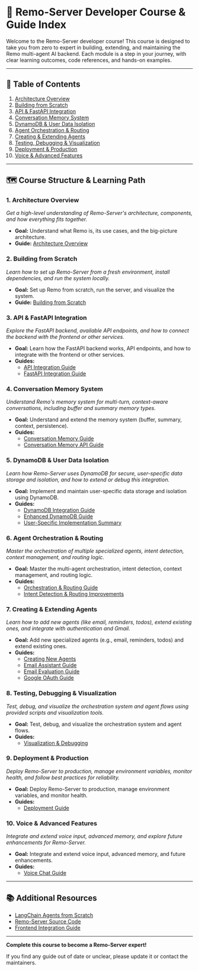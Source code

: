 # 🚀 Remo-Server Developer Course & Guide Index

Welcome to the Remo-Server developer course! This course is designed to take you from zero to expert in building, extending, and maintaining the Remo multi-agent AI backend. Each module is a step in your journey, with clear learning outcomes, code references, and hands-on examples.

---

## 📑 Table of Contents

1. [Architecture Overview](#1-architecture-overview)
2. [Building from Scratch](#2-building-from-scratch)
3. [API & FastAPI Integration](#3-api--fastapi-integration)
4. [Conversation Memory System](#4-conversation-memory-system)
5. [DynamoDB & User Data Isolation](#5-dynamodb--user-data-isolation)
6. [Agent Orchestration & Routing](#6-agent-orchestration--routing)
7. [Creating & Extending Agents](#7-creating--extending-agents)
8. [Testing, Debugging & Visualization](#8-testing-debugging--visualization)
9. [Deployment & Production](#9-deployment--production)
10. [Voice & Advanced Features](#10-voice--advanced-features)

---

## 🗺️ Course Structure & Learning Path

### 1. Architecture Overview

_Get a high-level understanding of Remo-Server's architecture, components, and how everything fits together._

- **Goal:** Understand what Remo is, its use cases, and the big-picture architecture.
- **Guide:** [Architecture Overview](./Modules/Architecture%20Overview/architecture_overview.md)

### 2. Building from Scratch

_Learn how to set up Remo-Server from a fresh environment, install dependencies, and run the system locally._

- **Goal:** Set up Remo from scratch, run the server, and visualize the system.
- **Guide:** [Building from Scratch](./Modules/Building%20from%20Scratch/building_from_scratch.md)

### 3. API & FastAPI Integration

_Explore the FastAPI backend, available API endpoints, and how to connect the backend with the frontend or other services._

- **Goal:** Learn how the FastAPI backend works, API endpoints, and how to integrate with the frontend or other services.
- **Guides:**
  - [API Integration Guide](./Modules/API%20&%20FastAPI%20Integration/api_integration_guide.md)
  - [FastAPI Integration Guide](./Modules/API%20&%20FastAPI%20Integration/fastapi_integration_guide.md)

### 4. Conversation Memory System

_Understand Remo's memory system for multi-turn, context-aware conversations, including buffer and summary memory types._

- **Goal:** Understand and extend the memory system (buffer, summary, context, persistence).
- **Guides:**
  - [Conversation Memory Guide](./Modules/Conversation%20Memory%20System/conversation_memory_guide.md)
  - [Conversation Memory API Guide](./Modules/Conversation%20Memory%20System/conversation_memory_api_guide.md)

### 5. DynamoDB & User Data Isolation

_Learn how Remo-Server uses DynamoDB for secure, user-specific data storage and isolation, and how to extend or debug this integration._

- **Goal:** Implement and maintain user-specific data storage and isolation using DynamoDB.
- **Guides:**
  - [DynamoDB Integration Guide](./Modules/DynamoDB%20&%20User%20Data%20Isolation/dynamodb_integration_guide.md)
  - [Enhanced DynamoDB Guide](./Modules/DynamoDB%20&%20User%20Data%20Isolation/enhanced_dynamodb_guide.md)
  - [User-Specific Implementation Summary](./Modules/DynamoDB%20&%20User%20Data%20Isolation/user_specific_implementation_summary.md)

### 6. Agent Orchestration & Routing

_Master the orchestration of multiple specialized agents, intent detection, context management, and routing logic._

- **Goal:** Master the multi-agent orchestration, intent detection, context management, and routing logic.
- **Guides:**
  - [Orchestration & Routing Guide](./Modules/Agent%20Orchestration%20&%20Routing/orchestration_and_routing.md)
  - [Intent Detection & Routing Improvements](./Modules/Agent%20Orchestration%20&%20Routing/intent_detection_and_routing_improvements.md)

### 7. Creating & Extending Agents

_Learn how to add new agents (like email, reminders, todos), extend existing ones, and integrate with authentication and Gmail._

- **Goal:** Add new specialized agents (e.g., email, reminders, todos) and extend existing ones.
- **Guides:**
  - [Creating New Agents](./Modules/Creating%20&%20Extending%20Agents/creating_new_agents.md)
  - [Email Assistant Guide](./Modules/Creating%20&%20Extending%20Agents/email_assistant_guide.md)
  - [Email Evaluation Guide](./Modules/Creating%20&%20Extending%20Agents/email_evaluation_guide.md)
  - [Google OAuth Guide](./Modules/Creating%20&%20Extending%20Agents/google_oauth_guide.md)

### 8. Testing, Debugging & Visualization

_Test, debug, and visualize the orchestration system and agent flows using provided scripts and visualization tools._

- **Goal:** Test, debug, and visualize the orchestration system and agent flows.
- **Guides:**
  - [Visualization & Debugging](./Modules/Testing,%20Debugging%20&%20Visualization/visualization_and_debugging.md)

### 9. Deployment & Production

_Deploy Remo-Server to production, manage environment variables, monitor health, and follow best practices for reliability._

- **Goal:** Deploy Remo-Server to production, manage environment variables, and monitor health.
- **Guides:**
  - [Deployment Guide](./Modules/Deployment%20&%20Production/deployment_guide.md)

### 10. Voice & Advanced Features

_Integrate and extend voice input, advanced memory, and explore future enhancements for Remo-Server._

- **Goal:** Integrate and extend voice input, advanced memory, and future enhancements.
- **Guides:**
  - [Voice Chat Guide](./Modules/Voice%20&%20Advanced%20Features/voice_chat_guide.md)

---

## 📚 Additional Resources

- [LangChain Agents from Scratch](https://github.com/langchain-ai/langchain/tree/master/libs/langgraph/langgraph/examples/agents-from-scratch)
- [Remo-Server Source Code](../src/)
- [Frontend Integration Guide](../../REMO-APP/)

---

**Complete this course to become a Remo-Server expert!**

If you find any guide out of date or unclear, please update it or contact the maintainers.
